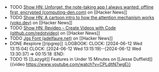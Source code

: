 - TODO [Show HN: Unforget, the note-taking app I always wanted: offline first, encrypted (computing-den.com)](https://news.ycombinator.com/item?id=40645743) on [[Hacker News]]
- TODO [Show HN: A cartoon intro to how the attention mechanism works (yoko.dev)](https://news.ycombinator.com/item?id=40648697) on [[Hacker News]]
- TODO [Show HN: Revideo – Create Videos with Code (github.com/redotvideo)](https://news.ycombinator.com/item?id=40646741) on [[Hacker News]]
- TODO [Jgs Font (adelfaure.net)](https://news.ycombinator.com/item?id=40643588) on [[Hacker News]]
- DONE #explore [[ripgrep]]
  :LOGBOOK:
  CLOCK: [2024-06-12 Wed 13:15:04]
  CLOCK: [2024-06-12 Wed 13:15:19]--[2024-06-12 Wed 13:30:37] =>  00:15:18
  :END:
- TODO 15 [[Lazygit]] Features in Under 15 Minutes on [[Jesse Duffield]]
  {{video https://www.youtube.com/watch?v=CPLdltN7wgE}}